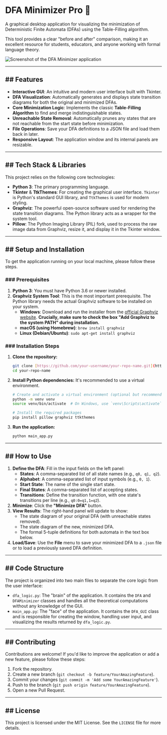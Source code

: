# DFA Minimizer Pro 🤖

A graphical desktop application for visualizing the minimization of Deterministic Finite Automata (DFAs) using the Table-Filling algorithm.

This tool provides a clear "before and after" comparison, making it an excellent resource for students, educators, and anyone working with formal language theory.

![Screenshot of the DFA Minimizer application](https://i.imgur.com/L1L1f5i.png)

---

## ## Features

* **Interactive GUI**: An intuitive and modern user interface built with Tkinter.
* **DFA Visualization**: Automatically generates and displays state transition diagrams for both the original and minimized DFAs.
* **Core Minimization Logic**: Implements the classic **Table-Filling Algorithm** to find and merge indistinguishable states.
* **Unreachable State Removal**: Automatically prunes any states that are not reachable from the start state before minimization.
* **File Operations**: Save your DFA definitions to a JSON file and load them back in later.
* **Responsive Layout**: The application window and its internal panels are resizable.

---

## ## Tech Stack & Libraries

This project relies on the following core technologies:

* **Python 3**: The primary programming language.
* **Tkinter** & **TtkThemes**: For creating the graphical user interface. `Tkinter` is Python's standard GUI library, and `TtkThemes` is used for modern styling.
* **Graphviz**: The powerful open-source software used for rendering the state transition diagrams. The Python library acts as a wrapper for the system tool.
* **Pillow**: The Python Imaging Library (PIL) fork, used to process the raw image data from Graphviz, resize it, and display it in the Tkinter window.

---

## ## Setup and Installation

To get the application running on your local machine, please follow these steps.

### ### Prerequisites

1.  **Python 3**: You must have Python 3.6 or newer installed.
2.  **Graphviz System Tool**: This is the most important prerequisite. The Python library needs the actual Graphviz software to be installed on your system.
    * **Windows**: Download and run the installer from the [official Graphviz website](https://graphviz.org/download/). **Crucially, make sure to check the box "Add Graphviz to the system PATH" during installation.**
    * **macOS (using Homebrew)**: `brew install graphviz`
    * **Linux (Debian/Ubuntu)**: `sudo apt-get install graphviz`

### ### Installation Steps

1.  **Clone the repository:**
    ```bash
    git clone [https://github.com/your-username/your-repo-name.git](https://github.com/your-username/your-repo-name.git)
    cd your-repo-name
    ```

2.  **Install Python dependencies:**
    It's recommended to use a virtual environment.
    ```bash
    # Create and activate a virtual environment (optional but recommended)
    python -m venv venv
    source venv/bin/activate  # On Windows, use `venv\Scripts\activate`

    # Install the required packages
    pip install pillow graphviz ttkthemes
    ```

3.  **Run the application:**
    ```bash
    python main_app.py
    ```

---

## ## How to Use

1.  **Define the DFA**: Fill in the input fields on the left panel:
    * **States**: A comma-separated list of all state names (e.g., `q0, q1, q2`).
    * **Alphabet**: A comma-separated list of input symbols (e.g., `0, 1`).
    * **Start State**: The name of the single start state.
    * **Final States**: A comma-separated list of accepting states.
    * **Transitions**: Define the transition function, with one state's transitions per line (e.g., `q0:0=q1,1=q2`).
2.  **Minimize**: Click the **"Minimize DFA"** button.
3.  **View Results**: The right-hand panel will update to show:
    * The state diagram of your original DFA (with unreachable states removed).
    * The state diagram of the new, minimized DFA.
    * The formal 5-tuple definitions for both automata in the text box below.
4.  **Load/Save**: Use the **File** menu to save your minimized DFA to a `.json` file or to load a previously saved DFA definition.

---

## ## Code Structure

The project is organized into two main files to separate the core logic from the user interface:

* `dfa_logic.py`: The "brain" of the application. It contains the `DFA` and `DFAMinimizer` classes and handles all the theoretical computations without any knowledge of the GUI.
* `main_app.py`: The "face" of the application. It contains the `DFA_GUI` class and is responsible for creating the window, handling user input, and visualizing the results returned by `dfa_logic.py`.

---

## ## Contributing

Contributions are welcome! If you'd like to improve the application or add a new feature, please follow these steps:

1.  Fork the repository.
2.  Create a new branch (`git checkout -b feature/YourAmazingFeature`).
3.  Commit your changes (`git commit -m 'Add some YourAmazingFeature'`).
4.  Push to the branch (`git push origin feature/YourAmazingFeature`).
5.  Open a new Pull Request.

---

## ## License

This project is licensed under the MIT License. See the `LICENSE` file for more details.
